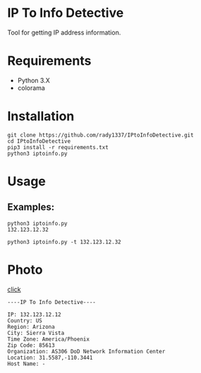 # IP To Info Detective

Tool for getting IP address information.

# Requirements
+ Python 3.X
+ colorama

# Installation
```
git clone https://github.com/rady1337/IPtoInfoDetective.git
cd IPtoInfoDetective
pip3 install -r requirements.txt
python3 iptoinfo.py
``` 

# Usage
## Examples:
```
python3 iptoinfo.py
132.123.12.32
```
```
python3 iptoinfo.py -t 132.123.12.32
```

# Photo
[click](https://github.com/rady1337/IPtoInfoDetective/img/example.png)


```
----IP To Info Detective----

IP: 132.123.12.12
Country: US
Region: Arizona
City: Sierra Vista
Time Zone: America/Phoenix
Zip Code: 85613
Organization: AS306 DoD Network Information Center
Location: 31.5587,-110.3441
Host Name: -
```
